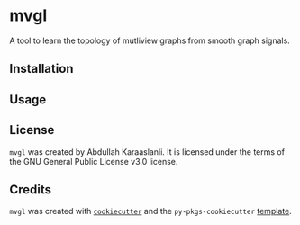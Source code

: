 # mvgl

A tool to learn the topology of mutliview graphs from smooth graph signals.

## Installation

## Usage

## License

`mvgl` was created by Abdullah Karaaslanli. It is licensed under the terms of
the GNU General Public License v3.0 license.

## Credits

`mvgl` was created with
[`cookiecutter`](https://cookiecutter.readthedocs.io/en/latest/) and the
`py-pkgs-cookiecutter`
[template](https://github.com/py-pkgs/py-pkgs-cookiecutter).